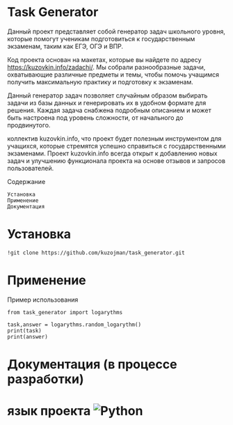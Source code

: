# Task Generator

Данный проект представляет собой генератор задач школьного уровня, которые помогут ученикам подготовиться к государственным экзаменам, таким как ЕГЭ, ОГЭ и ВПР.

Код проекта основан на макетах, которые вы найдете по адресу https://kuzovkin.info/zadachi/. Мы собрали разнообразные задачи, охватывающие различные предметы и темы, чтобы помочь учащимся получить максимальную практику и подготовку к экзаменам.

Данный генератор задач позволяет случайным образом выбирать задачи из базы данных и генерировать их в удобном формате для решения. Каждая задача снабжена подробным описанием и может быть настроена под уровень сложности, от начального до продвинутого.

коллектив kuzovkin.info, что  проект будет полезным инструментом для учащихся, которые стремятся успешно справиться с государственными экзаменами. Проект kuzovkin.info всегда открыт к добавлению новых задач и улучшению функционала проекта на основе отзывов и запросов пользователей.


Содержание

    Установка
    Применение
    Документация

# Установка 


    !git clone https://github.com/kuzojman/task_generator.git

# Применение

Пример использования 
    
    from task_generator import logarythms

    task,answer = logarythms.random_logarythm()
    print(task)
    print(answer)




# Документация (в процессе разработки)
# язык проекта ![Python](https://img.shields.io/badge/python-3670A0?style=for-the-badge&logo=python&logoColor=ffdd54)